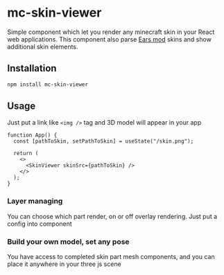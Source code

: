 # mc-skin-viewer
Simple component which let you render any minecraft skin in your React web applications.
This component also parse [Ears mod](https://modrinth.com/mod/ears) skins and show additional 
skin elements.

## Installation
```bash
npm install mc-skin-viewer
```

## Usage
Just put a link like `<img />` tag and 3D model will appear in your app
```tsx
function App() {
  const [pathToSkin, setPathToSkin] = useState("/skin.png");
  
  return (
    <>
      <SkinViewer skinSrc={pathToSkin} />
    </>
  );
}
```

### Layer managing
You can choose which part render, on or off overlay rendering. Just put a config into component

### Build your own model, set any pose
You have access to completed skin part mesh components, and you can place it anywhere in your
three js scene
